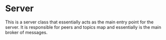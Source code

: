 # Server

This is a server class that essentially acts as the main entry point for the server. It is responsible for peers and topics map and essentially is the main broker of messages.
